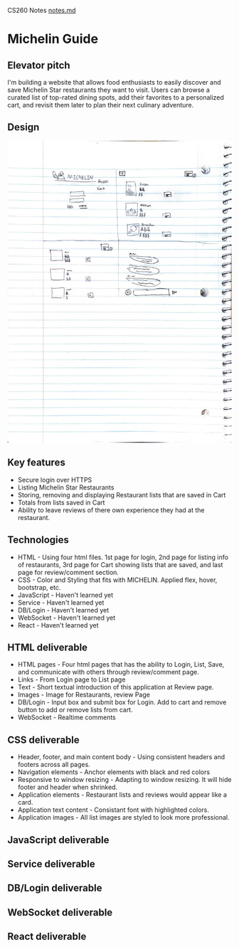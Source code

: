 CS260 Notes
[notes.md](https://github.com/gwanghong/startup/blob/main/notes.md)

# Michelin Guide
  ## Elevator pitch
 I'm building a website that allows food enthusiasts to easily discover and save Michelin Star restaurants they want to visit. Users can browse a curated list of top-rated dining spots, add their favorites to a personalized cart, and revisit them later to plan their next culinary adventure.
## Design
  ![Alt text](sketch_scan.JPG)

## Key features
* Secure login over HTTPS
* Listing Michelin Star Restaurants
* Storing, removing and displaying Restaurant lists that are saved in Cart
* Totals from lists saved in Cart
* Ability to leave reviews of there own experience they had at the restaurant.

## Technologies
* HTML -        Using four html files. 1st page for login, 2nd page for listing info of restaurants, 3rd page for Cart showing lists that are saved, and last page for review/comment section.
* CSS -         Color and Styling that fits with MICHELIN. Applied flex, hover, bootstrap, etc.
* JavaScript -  Haven't learned yet
* Service -     Haven't learned yet
* DB/Login -    Haven't learned yet
* WebSocket -   Haven't learned yet
* React -       Haven't learned yet

## HTML deliverable
* HTML pages - Four html pages that has the ability to Login, List, Save, and communicate with others through review/comment page.
* Links - From Login page to List page
* Text - Short textual introduction of this application at Review page.
* Images - Image for Restaurants, review Page
* DB/Login - Input box and submit box for Login. Add to cart and remove button to add or remove lists from cart.
* WebSocket - Realtime comments

## CSS deliverable
* Header, footer, and main content body - Using consistent headers and footers across all pages.
* Navigation elements - Anchor elements with black and red colors
* Responsive to window resizing - Adapting to window resizing. It will hide footer and header when shrinked.
* Application elements - Restaurant lists and reviews would appear like a card.
* Application text content - Consistant font with highlighted colors.
* Application images - All list images are styled to look more professional.

## JavaScript deliverable

## Service deliverable

## DB/Login deliverable

## WebSocket deliverable

## React deliverable
